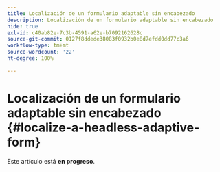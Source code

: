 ```yaml
---
title: Localización de un formulario adaptable sin encabezado
description: Localización de un formulario adaptable sin encabezado
hide: true
exl-id: c40ab82e-7c3b-4591-a62e-b7092162628c
source-git-commit: 0127f8ddede38083f0932b0e8d7efdd0dd77c3a6
workflow-type: tm+mt
source-wordcount: '22'
ht-degree: 100%

---
```


# Localización de un formulario adaptable sin encabezado {#localize-a-headless-adaptive-form}

<span class="preview"> Este artículo está **en progreso**.</span>
